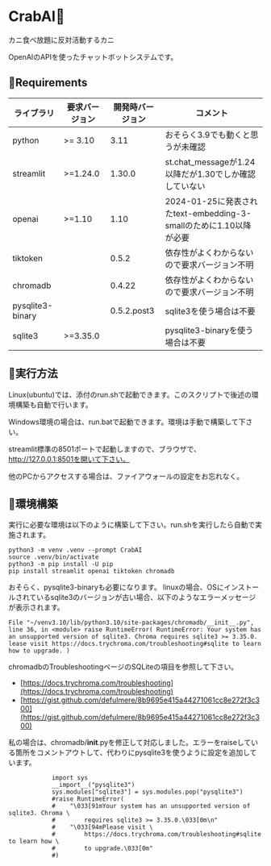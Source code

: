 # CrabAI🦀
カニ食べ放題に反対活動するカニ

OpenAIのAPIを使ったチャットボットシステムです。

## 🦀Requirements

|ライブラリ|要求バージョン|開発時バージョン|コメント|
|---|---|---|---|
|python|>= 3.10|3.11|おそらく3.9でも動くと思うが未確認|
|streamlit|>=1.24.0|1.30.0|st.chat_messageが1.24以降だが1.30でしか確認していない|
|openai|>=1.10|1.10|2024-01-25に発表されたtext-embedding-3-smallのために1.10以降が必要|
|tiktoken||0.5.2|依存性がよくわからないので要求バージョン不明|
|chromadb||0.4.22|依存性がよくわからないので要求バージョン不明|
|pysqlite3-binary||0.5.2.post3|sqlite3を使う場合は不要|
|sqlite3|>=3.35.0||pysqlite3-binaryを使う場合は不要|

## 🦀実行方法

Linux(ubuntu)では、添付のrun.shで起動できます。このスクリプトで後述の環境構築も自動で行います。

Windows環境の場合は、run.batで起動できます。環境は手動で構築して下さい。

streamlit標準の8501ポートで起動しますので、ブラウザで、http://127.0.0.1:8501を開いて下さい。

他のPCからアクセスする場合は、ファイアウォールの設定をお忘れなく。

## 🦀環境構築

実行に必要な環境は以下のように構築して下さい。run.shを実行したら自動で実施されます。

```bash:環境構築
python3 -m venv .venv --prompt CrabAI
source .venv/bin/activate
python3 -m pip install -U pip
pip install streamlit openai tiktoken chromadb
```

おそらく、pysqlite3-binaryも必要になります。
linuxの場合、OSにインストールされているsqlite3のバージョンが古い場合、以下のようなエラーメッセージが表示されます。

```text:エラーメッセージ
File "~/venv3.10/lib/python3.10/site-packages/chromadb/__init__.py", line 36, in <module> raise RuntimeError( RuntimeError: Your system has an unsupported version of sqlite3. Chroma requires sqlite3 >= 3.35.0.
lease visit https://docs.trychroma.com/troubleshooting#sqlite to learn how to upgrade. )
```

chromadbのTroubleshootingページのSQLiteの項目を参照して下さい。

- [https://docs.trychroma.com/troubleshooting](https://docs.trychroma.com/troubleshooting)
- [https://gist.github.com/defulmere/8b9695e415a44271061cc8e272f3c300](https://gist.github.com/defulmere/8b9695e415a44271061cc8e272f3c300)

私の場合は、chromadb/__init__.pyを修正して対応しました。エラーをraiseしている箇所をコメントアウトして、代わりにpysqlite3を使うように設定を追加しています。

```python:chromadb/__init__.pyの修正箇所
            import sys
            __import__("pysqlite3")
            sys.modules["sqlite3"] = sys.modules.pop("pysqlite3")
            #raise RuntimeError(
            #    "\033[91mYour system has an unsupported version of sqlite3. Chroma \
            #        requires sqlite3 >= 3.35.0.\033[0m\n"
            #    "\033[94mPlease visit \
            #        https://docs.trychroma.com/troubleshooting#sqlite to learn how \
            #        to upgrade.\033[0m"
            #)
```
